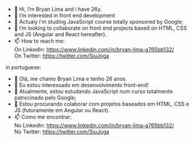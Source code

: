 - 👋 Hi, I’m Bryan Lima and i have 26y.
- 👀 I’m interested in front end development
- 🌱 Actualy i'm studing JavaScript course totally sponsored by Google;
- 💞️ I’m looking to collaborate on front end projects based on HTML, CSS and JS (Angular and React hereafter).
- 📫 How to reach me: <br/>
On LinkedIn: https://www.linkedin.com/in/bryan-lima-a765bb132/ <br/>
On Twitter: https://twitter.com/SiuJoga

in portuguese:

- 👋 Olá, me chamo Bryan Lima e tenho 26 anos.
- 👀 Eu estou interessado em desenvolvimento front-end!
- 🌱 Atualmente, estou estudando JavaScript num curso totalmente patrocinado pelo Google;
- 💞️ Estou procurando colaborar com projetos baseados em HTML, CSS e JS (futuramente em Angular ou React).
- 📫 Como me encontrar: <br/>
No LinkedIn: https://www.linkedin.com/in/bryan-lima-a765bb132/ <br/>
No Twitter: https://twitter.com/SiuJoga

<!---
Bryan-OLima/Bryan-OLima is a ✨ special ✨ repository because its `README.md` (this file) appears on your GitHub profile.
You can click the Preview link to take a look at your changes.
--->
